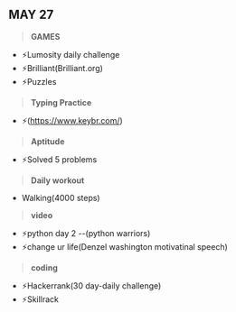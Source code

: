 ## MAY 27 ##

>**GAMES**
- ⚡Lumosity daily challenge
- ⚡Brilliant(Brilliant.org)
- ⚡Puzzles
>**Typing Practice**
- ⚡(https://www.keybr.com/)
>**Aptitude**
- ⚡Solved 5 problems
>**Daily workout**
- Walking(4000 steps)
>**video**
- ⚡python day 2 --(python warriors)
- ⚡change ur life(Denzel washington motivatinal speech)
>**coding**
- ⚡Hackerrank(30 day-daily challenge)
- ⚡Skillrack
